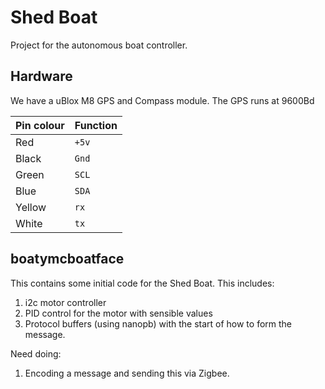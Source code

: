 # Shed Boat

Project for the autonomous boat controller.

## Hardware

We have a uBlox M8 GPS and Compass module. The GPS runs at 9600Bd

| Pin colour   | Function |
|:-------------|:---------|
| Red          | `+5v`    |
| Black        | `Gnd`    |
| Green        | `SCL`    |
| Blue         | `SDA`    |
| Yellow       | `rx`     |
| White        | `tx`     |


## boatymcboatface
This contains some initial code for the Shed Boat. This includes:
1. i2c motor controller
2. PID control for the motor with sensible values
3. Protocol buffers (using nanopb) with the start of how to form the message.

Need doing:
1. Encoding a message and sending this via Zigbee.
